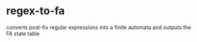 # regex-to-fa
converts post-fix regular expressions into a finite automata and outputs the FA state table 
